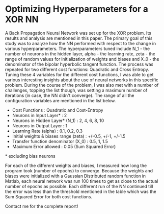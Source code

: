 # Optimizing Hyperparameters for a XOR NN
A Back Propagation Neural Network was set up for the XOR problem. Its results and analysis are mentioned in this paper. The primary goal of this study was to analyze how the NN performed with respect to the change in various hyperparameters. The hyperparameters tuned include N_1 - the number of neurons in the hidden layer, alpha - the learning rate, zeta - the range of random values for initialization of weights and biases and X_0 - the denominator of the bipolar hyperbolic tangent function. The process was repeated for two different cost functions: Quadratic and Cross Entropy. Tuning these 4 variables for the different cost functions, I was able to get various interesting insights about the use of neural networks in this specific problem. During the course of the problem, I was also met with a number of challenges, topping the list though, was setting a maximum number of iterations (in case, the NN didn't converge). The range of all the configuration variables are mentioned in the list below.

* Cost Functions : Quadratic and Cost-Entropy
* Neurons in Input Layer* : 2 
* Neurons in Hidden Layer* (N_1) : 2, 4, 6, 8, 10 
* Neurons in Output Layer : 1 
* Learning Rate (alpha) : 0.1, 0.2, 0.3 
* Initial weights & biases range (zeta) : +/-0.5, +/-1, +/-1.5 
* Transfer function denominator (X_0) : 0.5, 1, 1.5
* Maximum Error allowed : 0.05 (Sum Squared Error)

\* excluding bias neurons

For each of the different weights and biases, I measured how long the program took (number of epochs) to converge. Because the weights and biases were initialized with a Gaussian Distributed random function in Matlab, each neural network was run 100 times to get as close to the actual number of epochs as possible. Each different run of the NN continued till the error was less than the threshold mentioned in the table which was the Sum Squared Error for both cost functions.

Contact me for the complete report!
